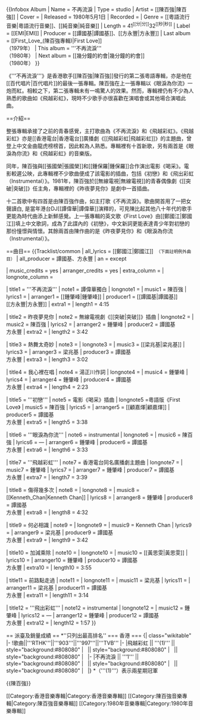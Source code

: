 {{Infobox Album
| Name        = 不再流淚
| Type        = studio
| Artist      = [[陳百強|陳百強]]
| Cover       =
| Released    = 1980年5月1日
| Recorded    = 
| Genre       = [[粵語流行音樂|粵語流行音樂]]、[[純音樂|純音樂]]
| Length      = 41<sup>[[分|分]]</sup>32<sup>[[秒|秒]]</sup>
| Label       = [[EMI|EMI]]
| Producer    = [[譚國基|譚國基]]、[[方永豐|方永豐]]
| Last album  = [[First_Love_(陳百強專輯)|First Love]]<br />（1979年）
| This album  = '''不再流淚'''<br />（1980年）
| Next album  = [[幾分鐘的約會|幾分鐘的約會]]<br />（1980年）
}}

《'''不再流淚'''》是香港歌手[[陳百強|陳百強]]發行的第二張粵語專輯，亦是他在[[百代唱片|百代唱片]]的最後一張專輯。陳百強在上一張專輯以《眼淚為你流》一炮而紅。相較之下，第二張專輯未有一鳴驚人的效果。然而，專輯裡仍有不少為人熟悉的歌曲如《飛越彩虹》，現時不少歌手亦很喜歡在演唱會或其他場合演唱此曲。

==介紹==

整張專輯承接了之前的青春感覺，主打歌曲為《不再流淚》和《飛越彩虹》。《飛越彩虹》亦是[[香港電台|香港電台]]廣播劇《[[飛越彩虹|飛越彩虹]]》的主題曲，曾登上中文金曲龍虎榜榜首，因此較為人熟悉。專輯裡有十首新歌，另有兩首是《眼淚為你流》和《飛越彩虹》的音樂版。

同年，陳百強與[[張國榮|張國榮]]和[[鍾保羅|鍾保羅]]合作演出電影《喝采》。電影較遲公映，此專輯裡不少歌曲便成了該電影的插曲，包括《初戀》和《飛出彩虹（Instrumental）》。1981年，陳百強於[[無線電視|無線電視]]的青春偶像劇《[[突破|突破]]》任主角，專輯裡的《昨夜夢見你》是劇中一首插曲。

十二首歌中有四首是由陳百強作曲，如主打歌《不再流淚》。歌曲開首用了一把女聲讀白, 是當年港台DJ[[譚偉華|譚偉華]]演釋的，可見陳比起其他八十年代的歌手更能為時代曲添上新鮮感覺。上一張專輯的英文歌《First Love》由[[鄭國江|鄭國江]]填上中文歌詞，成為了此諜內的《初戀》，中文新詞更能表達青少年對初戀的那份憧憬與情懷。其餘兩首由陳作曲的是《昨夜夢見你》和《眼淚為你流（Instrumental）》。

==曲目==
{{Tracklist/common
| all_lyrics = [[鄭國江|鄭國江]]　<small>（下面註明例外曲目）</small>
| all_producer = 譚國基、方永豐
| an = except

| music_credits = yes
| arranger_credits = yes
| extra_column = 
| longnote_column = 

| title1 = '''不再流淚'''
| note1 = 譚偉華獨白
| longnote1 = 
| music1 = 陳百強
| lyrics1 = 
| arranger1 = [[鍾肇峰|鍾肇峰]]
| producer1 = [[譚國基|譚國基]]<br>[[方永豐|方永豐]]
| extra1 = 
| length1 = 4:15

| title2 = 昨夜夢見你
| note2 = 無線電視劇《[[突破|突破]]》插曲
| longnote2 = 
| music2 = 陳百強
| lyrics2 = 
| arranger2 = 鍾肇峰
| producer2 = 譚國基<br>方永豐
| extra2 = 
| length2 = 3:42

| title3 = 熱舞太奇妙
| note3 = 
| longnote3 = 
| music3 = [[梁兆基|梁兆基]]
| lyrics3 = 
| arranger3 = 梁兆基
| producer3 = 譚國基<br>方永豐
| extra3 = 
| length3 = 3:02

| title4 = 我心裡在唱
| note4 = 湯正川作詞
| longnote4 = 
| music4 = 鍾肇峰
| lyrics4 = 
| arranger4 = 鍾肇峰
| producer4 = 譚國基<br>方永豐
| extra4 = 
| length4 = 2:23

| title5 = '''初戀'''
| note5 = 電影《喝采》插曲
| longnote5 =粵語版《First Love》
| music5 = 陳百強
| lyrics5 = 
| arranger5 = [[顧嘉煇|顧嘉煇]]
| producer5 = 譚國基<br>方永豐
| extra5 = 
| length5 = 3:38

| title6 = '''眼淚為你流'''
| note6 = instrumental
| longnote6 = 
| music6 = 陳百強
| lyrics6 = 	—
| arranger6 = 鍾肇峰
| producer6 = 譚國基<br>方永豐
| extra6 = 
| length6 = 3:33

| title7 = '''飛越彩虹'''
| note7 = 香港電台同名廣播劇主題曲
| longnote7 = 
| music7 = 鍾肇峰
| lyrics7 = 
| arranger7 = 鍾肇峰
| producer7 = 譚國基<br>方永豐
| extra7 = 
| length7 = 3:39

| title8 = 傷得幾多次
| note8 = 
| longnote8 = 
| music8 = [[Kenneth_Chan|Kenneth Chan]]
| lyrics8 = 
| arranger8 = 鍾肇峰
| producer8 = 譚國基<br>方永豐
| extra8 = 
| length8 = 4:32

| title9 = 何必相識
| note9 = 
| longnote9 = 
| music9 = Kenneth Chan
| lyrics9 = 
| arranger9 = 梁兆基
| producer9 = 譚國基<br>方永豐
| extra9 = 
| length9 = 3:42

| title10 = 加減乘除
| note10 = 
| longnote10 = 
| music10 = [[黃思雯|黃思雯]]
| lyrics10 = 
| arranger10 = 鍾肇峰
| producer10 = 譚國基<br>方永豐
| extra10 = 
| length10 = 3:55

| title11 = 前路點走過
| note11 = 
| longnote11 = 
| music11 = 梁兆基
| lyrics11 = 
| arranger11 = 梁兆基
| producer11 = 譚國基<br>方永豐
| extra11 = 
| length11 = 3:14

| title12 = '''飛出彩虹'''
| note12 = instrumental
| longnote12 = 
| music12 = 鍾肇峰
| lyrics12 = 	—
| arranger12 = 鍾肇峰
| producer12 = 譚國基<br>方永豐
| extra12 = 
| length12 = 1:57
}}

== 派臺及銷量成績 ==
*''只列出最高排名''
=== 香港 ===
{| class="wikitable"
|-
!歌曲||'''RTHK'''||'''903'''||'''997'''||'''TVB'''
|- 
|飛越彩虹 || '''(1)''' || style="background:#808080" |   || style="background:#808080" |   || style="background:#808080" |  
|- 
|不再流淚 || '''1''' || style="background:#808080" |   || style="background:#808080" |   || style="background:#808080" |  
|}
*（'''(1)'''）表示兩星期冠軍


{{陳百強}}

[[Category:香港音樂專輯|Category:香港音樂專輯]]
[[Category:陳百強音樂專輯|Category:陳百強音樂專輯]]
[[Category:1980年音樂專輯|Category:1980年音樂專輯]]